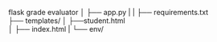 flask grade evaluator
│
├── app.py 
|
|
├── requirements.txt                
├── templates/
│   ├──student.html        
│  ├── index.html 
|
└── env/                 
